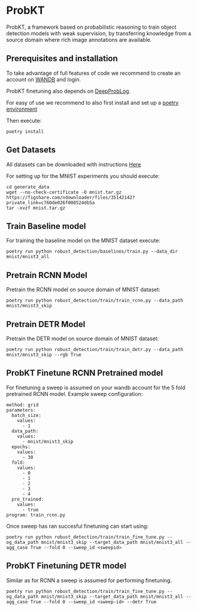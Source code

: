 # ProbKT

ProbKT, a framework based on probabilistic reasoning to train object detection models with weak supervision, by transferring knowledge from a source domain where rich image annotations are available.

## Prerequisites and installation

To take advantage of full features of code we recommend to create an account on [WANDB](https://wandb.ai/) and login.

ProbKT finetuning also depends on [DeepProbLog](https://github.com/ML-KULeuven/deepproblog).

For easy of use we recommend to also first install and set up a [poetry environment](https://python-poetry.org)

Then execute:

``
poetry install
``


## Get Datasets
All datasets can be downloaded with instructions [Here](datasets/README.md)

For setting up for the MNIST experiments you should execute:

```
cd generate_data
wget --no-check-certificate -O mnist.tar.gz https://figshare.com/ndownloader/files/35142142?private_link=c760de026f000524db5a
tar -xvzf mnist.tar.gz
```

## Train Baseline model

For training the baseline model on the MNIST dataset execute:

```
poetry run python robust_detection/baselines/train.py --data_dir mnist/mnist3_all
```

## Pretrain RCNN Model

Pretrain the RCNN model on source domain of MNIST dataset:

```
poetry run python robust_detection/train/train_rcnn.py --data_path mnist/mnist3_skip
```

## Pretrain DETR Model

Pretrain the DETR model on source domain of MNIST dataset:

```
poetry run python robust_detection/train/train_detr.py --data_path mnist/mnist3_skip --rgb True
```

## ProbKT Finetune RCNN Pretrained model

For finetuning a sweep is assumed on your wandb account for the 5 fold pretrained RCNN model. Example sweep configuration:
```
method: grid
parameters:
  batch_size:
    values:
      - 1
  data_path:
    values:
      - mnist/mnist3_skip
  epochs:
    values:
      - 30
  fold:
    values:
      - 0
      - 1
      - 2
      - 3
      - 4
  pre_trained:
    values:
      - true
program: train_rcnn.py
```

Once sweep has ran succesful finetuning can start using:

```
poetry run python robust_detection/train/train_fine_tune.py --og_data_path mnist/mnist3_skip --target_data_path mnist/mnist3_all --agg_case True --fold 0 --sweep_id <sweepid>
```

## ProbKT Finetuning DETR model

Similar as for RCNN a sweep is assumed for performing finetuning.

```
poetry run python robust_detection/train/train_fine_tune.py --og_data_path mnist/mnist3_skip --target_data_path mnist/mnist3_all --agg_case True --fold 0 --sweep_id <sweep-id> --detr True
```
